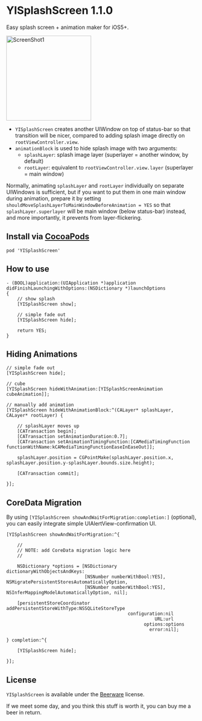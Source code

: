 YISplashScreen 1.1.0
====================

Easy splash screen + animation maker for iOS5+.

<img src="https://raw.github.com/inamiy/YISplashScreen/master/Screenshots/screenshot1.png" alt="ScreenShot1" width="225px" style="width:225px;" />

- `YISplashScreen` creates another UIWindow on top of status-bar so that transition will be nicer, compared to adding splash image directly on `rootViewController.view`.
- `animationBlock` is used to hide splash image with two arguments:
  - `splashLayer`: splash image layer (superlayer = another window, by default)
  - `rootLayer`: equivalent to `rootViewController.view.layer` (superlayer = main window)

Normally, animating `splashLayer` and `rootLayer` individually on separate UIWindows is sufficient, 
but if you want to put them in one main window during animation, 
prepare it by setting `shouldMoveSplashLayerToMainWindowBeforeAnimation = YES` 
so that `splashLayer.superlayer` will be main window (below status-bar) instead,
and more importantly, it prevents from layer-flickering.

Install via [CocoaPods](http://cocoapods.org/)
----------

```
pod 'YISplashScreen'
```

How to use
----------

```
- (BOOL)application:(UIApplication *)application didFinishLaunchingWithOptions:(NSDictionary *)launchOptions
{
    // show splash
    [YISplashScreen show];
    
    // simple fade out
    [YISplashScreen hide];
    
    return YES;
}
```

Hiding Animations
-----------------
```
// simple fade out
[YISplashScreen hide];

// cube
[YISplashScreen hideWithAnimation:[YISplashScreenAnimation cubeAnimation]];

// manually add animation
[YISplashScreen hideWithAnimationBlock:^(CALayer* splashLayer, CALayer* rootLayer) {
    
    // splashLayer moves up
    [CATransaction begin];
    [CATransaction setAnimationDuration:0.7];
    [CATransaction setAnimationTimingFunction:[CAMediaTimingFunction functionWithName:kCAMediaTimingFunctionEaseInEaseOut]];
    
    splashLayer.position = CGPointMake(splashLayer.position.x, splashLayer.position.y-splashLayer.bounds.size.height);
    
    [CATransaction commit];
    
}];
```

CoreData Migration
------------------
By using `[YISplashScreen showAndWaitForMigration:completion:]` (optional), you can easily integrate simple UIAlertView-confirmation UI.

```
[YISplashScreen showAndWaitForMigration:^{
    
    //
    // NOTE: add CoreData migration logic here
    //
    
    NSDictionary *options = [NSDictionary dictionaryWithObjectsAndKeys:
                             [NSNumber numberWithBool:YES], NSMigratePersistentStoresAutomaticallyOption,
                             [NSNumber numberWithBool:YES], NSInferMappingModelAutomaticallyOption, nil];
    
    [persistentStoreCoordinator addPersistentStoreWithType:NSSQLiteStoreType
                                             configuration:nil
                                                       URL:url
                                                   options:options
                                                     error:nil];

} completion:^{
    
    [YISplashScreen hide];
    
}];
```

License
-------
`YISplashScreen` is available under the [Beerware](http://en.wikipedia.org/wiki/Beerware) license.

If we meet some day, and you think this stuff is worth it, you can buy me a beer in return.
